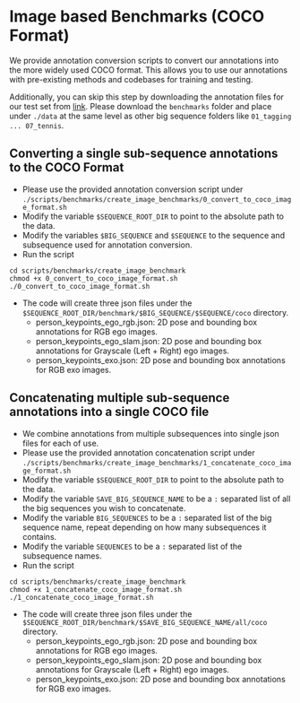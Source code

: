 # Image based Benchmarks (COCO Format)

We provide annotation conversion scripts to convert our annotations into the more widely used COCO format.
This allows you to use our annotations with pre-existing methods and codebases for training and testing.

Additionally, you can skip this step by downloading the annotation files for our test set from [link](https://drive.google.com/drive/folders/1cz1P-fO5bkZSbGhCqE1sABDIHHA74JWz?usp=sharing).
Please download the ```benchmarks``` folder and place under ```./data``` at the same level as other big sequence folders like ```01_tagging ... 07_tennis```.

## Converting a single sub-sequence annotations to the COCO Format

- Please use the provided annotation conversion script under ```./scripts/benchmarks/create_image_benchmarks/0_convert_to_coco_image_format.sh```
- Modify the variable ```$SEQUENCE_ROOT_DIR``` to point to the absolute path to the data.
- Modify the variables ```$BIG_SEQUENCE``` and ```$SEQUENCE``` to the sequence and subsequence used for annotation conversion.
- Run the script
```shell
cd scripts/benchmarks/create_image_benchmark
chmod +x 0_convert_to_coco_image_format.sh
./0_convert_to_coco_image_format.sh
```
- The code will create three json files under the ```$SEQUENCE_ROOT_DIR/benchmark/$BIG_SEQUENCE/$SEQUENCE/coco``` directory.
    - person_keypoints_ego_rgb.json: 2D pose and bounding box annotations for RGB ego images.
    - person_keypoints_ego_slam.json: 2D pose and bounding box annotations for Grayscale (Left + Right) ego images.
    - person_keypoints_exo.json: 2D pose and bounding box annotations for RGB exo images.
    

## Concatenating multiple sub-sequence annotations into a single COCO file

- We combine annotations from multiple subsequences into single json files for each of use.
- Please use the provided annotation concatenation script under ```./scripts/benchmarks/create_image_benchmarks/1_concatenate_coco_image_format.sh```
- Modify the variable ```$SEQUENCE_ROOT_DIR``` to point to the absolute path to the data.
- Modify the variable ```SAVE_BIG_SEQUENCE_NAME``` to be a ```:``` separated list of all the big sequences you wish to concatenate.
- Modify the variable ```BIG_SEQUENCES``` to be a ```:``` separated list of the big sequence name, repeat depending on how many subsequences it contains.
- Modify the variable ```SEQUENCES``` to be a ```:``` separated list of the subsequence names.
- Run the script
```shell
cd scripts/benchmarks/create_image_benchmark
chmod +x 1_concatenate_coco_image_format.sh
./1_concatenate_coco_image_format.sh
```
- The code will create three json files under the ```$SEQUENCE_ROOT_DIR/benchmark/$SAVE_BIG_SEQUENCE_NAME/all/coco``` directory.
    - person_keypoints_ego_rgb.json: 2D pose and bounding box annotations for RGB ego images.
    - person_keypoints_ego_slam.json: 2D pose and bounding box annotations for Grayscale (Left + Right) ego images.
    - person_keypoints_exo.json: 2D pose and bounding box annotations for RGB exo images.